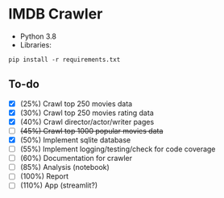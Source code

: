 # IMDB Crawler

- Python 3.8
- Libraries: 

```
pip install -r requirements.txt
```

## To-do

- [X] (25%) Crawl top 250 movies data
- [X] (30%) Crawl top 250 movies rating data
- [X] (40%) Crawl director/actor/writer pages
- [ ] ~~(45%) Crawl top 1000 popular movies data~~
- [X] (50%) Implement sqlite database
- [ ] (55%) Implement logging/testing/check for code coverage
- [ ] (60%) Documentation for crawler
- [ ] (85%) Analysis (notebook)
- [ ] (100%) Report
- [ ] (110%) App (streamlit?)